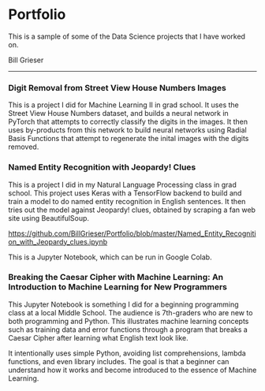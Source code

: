 # Portfolio
This is a sample of some of the Data Science projects that I have worked on. 

Bill Grieser

----

### Digit Removal from Street View House Numbers Images

This is a project I did for Machine Learning II in grad school. It uses the Street View House Numbers dataset, and builds a neural network in PyTorch that attempts to correctly classify the digits in the images. It then uses by-products from this network to build neural networks using Radial Basis Functions that attempt to regenerate the inital images with the digits removed. 

### Named Entity Recognition with Jeopardy! Clues

This is a project I did in my Natural Language Processing class in grad school. This project uses Keras with a TensorFlow backend to build and train a model to do named entity recognition in English sentences. It then tries out the model against Jeopardy! clues, obtained by scraping a fan web site using BeautifulSoup.

https://github.com/BillGrieser/Portfolio/blob/master/Named_Entity_Recognition_with_Jeopardy_clues.ipynb

This is a Jupyter Notebook, which can be run in Google Colab.

### Breaking the Caesar Cipher with Machine Learning: An Introduction to Machine Learning for New Programmers

This Jupyter Notebook is something I did for a beginning programming class at a local Middle School. The audience is 7th-graders who are new to both programming and Python. This illustrates machine learning concepts such as training data and error functions through a program that breaks a Caesar Cipher after learning what English text look like.

It intentionally uses simple Python, avoiding list comprehensions, lambda functions, and even library includes. The goal is that a beginner can understand how it works and become introduced to the essence of Machine Learning.
